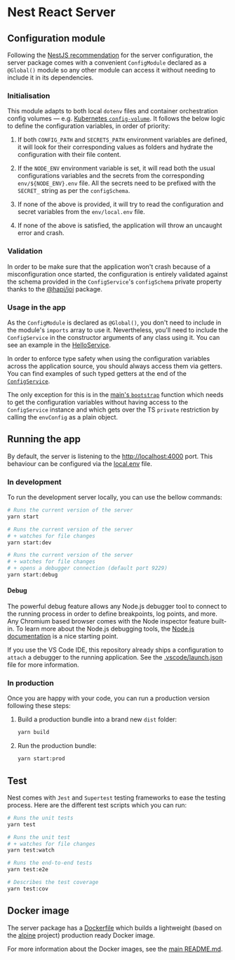 # Nest React Server

## Configuration module

Following the [NestJS recommendation](https://docs.nestjs.com/techniques/configuration) for the server configuration, the server package comes with a convenient `ConfigModule` declared as a `@Global()` module so any other module can access it without needing to include it in its dependencies.

### Initialisation

This module adapts to both local `dotenv` files and container orchestration config volumes — e.g. [Kubernetes `config-volume`](https://kubernetes.io/docs/tasks/configure-pod-container/configure-pod-configmap/). It follows the below logic to define the configuration variables, in order of priority:

1. If both `CONFIG_PATH` and `SECRETS_PATH` environment variables are defined, it will look for their corresponding values as folders and hydrate the configuration with their file content.

2. If the `NODE_ENV` environment variable is set, it will read both the usual configurations variables and the secrets from the corresponding `env/${NODE_ENV}.env` file. All the secrets need to be prefixed with the `SECRET_` string as per the `configSchema`.

3. If none of the above is provided, it will try to read the configuration and secret variables from the `env/local.env` file.

4. If none of the above is satisfied, the application will throw an uncaught error and crash.

### Validation

In order to be make sure that the application won't crash because of a misconfiguration once started, the configuration is entirely validated against the schema provided in the `ConfigService`'s `configSchema` private property thanks to the [@hapi/joi](https://hapi.dev/module/joi/) package.

### Usage in the app

As the `ConfigModule` is declared as `@Global()`, you don't need to include in the module's `imports` array to use it. Nevertheless, you'll need to include the `ConfigService` in the constructor arguments of any class using it. You can see an example in the [HelloService](./src/modules/hello/hello.service.ts).

In order to enforce type safety when using the configuration variables across the application source, you should always access them via getters. You can find examples of such typed getters at the end of the [`ConfigService`](./src/config/config.service.ts).

The only exception for this is in the [main's `bootstrap`](./src/main.ts) function which needs to get the configuration variables without having access to the `ConfigService` instance and which gets over the TS `private` restriction by calling the `envConfig` as a plain object.

## Running the app

By default, the server is listening to the [http://localhost:4000](http://localhost:4000) port. This behaviour can be configured via the [local.env](./env/local.env) file.

### In development

To run the development server locally, you can use the bellow commands:

```sh
# Runs the current version of the server
yarn start

# Runs the current version of the server
# + watches for file changes
yarn start:dev

# Runs the current version of the server
# + watches for file changes
# + opens a debugger connection (default port 9229)
yarn start:debug
```

#### Debug

The powerful debug feature allows any Node.js debugger tool to connect to the running process in order to define breakpoints, log points, and more. Any Chromium based browser comes with the Node inspector feature built-in. To learn more about the Node.js debugging tools, the [Node.js documentation](https://nodejs.org/de/docs/guides/debugging-getting-started/) is a nice starting point.

If you use the VS Code IDE, this repository already ships a configuration to `attach` a debugger to the running application. See the [.vscode/launch.json](../../.vscode/launch.json) file for more information.

### In production

Once you are happy with your code, you can run a production version following these steps:

1. Build a production bundle into a brand new `dist` folder:

   ```sh
   yarn build
   ```

2. Run the production bundle:

   ```sh
   yarn start:prod
   ```

## Test

Nest comes with `Jest` and `Supertest` testing frameworks to ease the testing process. Here are the different test scripts which you can run:

```sh
# Runs the unit tests
yarn test

# Runs the unit test
# + watches for file changes
yarn test:watch

# Runs the end-to-end tests
yarn test:e2e

# Describes the test coverage
yarn test:cov
```

## Docker image

The server package has a [Dockerfile](./Dockerfile) which builds a lightweight (based on the [alpine](https://alpinelinux.org/) project) production ready Docker image.

For more information about the Docker images, see the [main README.md](../../README.md#docker-images).
